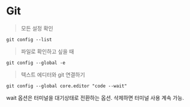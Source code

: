 # Git

> 모든 설정 확인
```
git config --list
```
> 파일로 확인하고 싶을 때
```
git config --global -e
```
> 텍스트 에디터와 git 연결하기
```
git config --global core.editor "code --wait"
```
wait 옵션은 터미널을 대기상태로 전환하는 옵션. 삭제하면 터미널 사용 계속 가능.